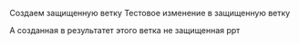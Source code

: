 
Создаем защищенную ветку
Тестовое изменение в защищенную ветку

А созданная в результатет этого ветка не защищенная
ррт
